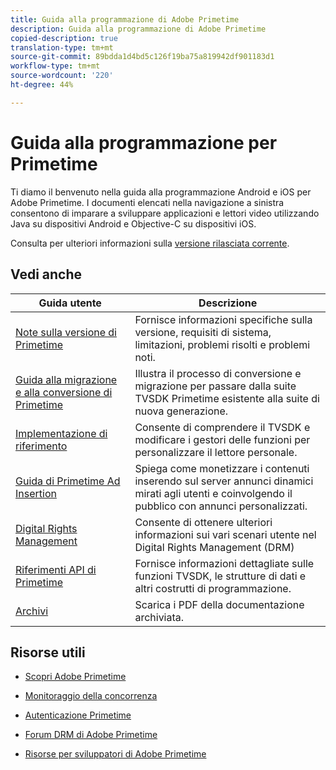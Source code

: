 ```yaml
---
title: Guida alla programmazione di Adobe Primetime
description: Guida alla programmazione di Adobe Primetime
copied-description: true
translation-type: tm+mt
source-git-commit: 89bdda1d4bd5c126f19ba75a819942df901183d1
workflow-type: tm+mt
source-wordcount: '220'
ht-degree: 44%

---
```



# Guida alla programmazione per Primetime

Ti diamo il benvenuto nella guida alla programmazione Android e iOS per Adobe Primetime. I documenti elencati nella navigazione a sinistra consentono di imparare a sviluppare applicazioni e lettori video utilizzando Java su dispositivi Android e Objective-C su dispositivi iOS.

Consulta per ulteriori informazioni sulla [versione rilasciata corrente](tvsdk-3x-ios-prog/ios-3x-introduction/ios-3x-overview/ios-3x-overview.md).

## Vedi anche

| Guida utente | Descrizione |
|---|---|
| [Note sulla versione di Primetime](/help/release-notes/home.md) | Fornisce informazioni specifiche sulla versione, requisiti di sistema, limitazioni, problemi risolti e problemi noti. |
| [Guida alla migrazione e alla conversione di Primetime](/help/migration-guides/home.md) | Illustra il processo di conversione e migrazione per passare dalla suite TVSDK Primetime esistente alla suite di nuova generazione. |
| [Implementazione di riferimento](/help/android-reference-implementation/home.md) | Consente di comprendere il TVSDK e modificare i gestori delle funzioni per personalizzare il lettore personale. |
| [Guida di Primetime Ad Insertion](/help/primetime-ad-insertion/home.md) | Spiega come monetizzare i contenuti inserendo sul server annunci dinamici mirati agli utenti e coinvolgendo il pubblico con annunci personalizzati. |
| [Digital Rights Management](/help/digital-rights-management/home.md) | Consente di ottenere ulteriori informazioni sui vari scenari utente nel Digital Rights Management (DRM) |
| [Riferimenti API di Primetime](/help/reference/api-references.md) | Fornisce informazioni dettagliate sulle funzioni TVSDK, le strutture di dati e altri costrutti di programmazione. |
| [Archivi](https://helpx.adobe.com/primetime/archives.html) | Scarica i PDF della documentazione archiviata. |

## Risorse utili

* [Scopri Adobe Primetime](https://www.adobe.com/in/marketing/primetime.html)

* [Monitoraggio della concorrenza](https://tve.helpdocsonline.com/concurrency-monitoring-introduction)

* [Autenticazione Primetime](https://tve.helpdocsonline.com/home)

* [Forum DRM di Adobe Primetime](https://forums.adobe.com/community/adobe_access)

* [Risorse per sviluppatori di Adobe Primetime](https://www.adobe.com/devnet/primetime.html)
